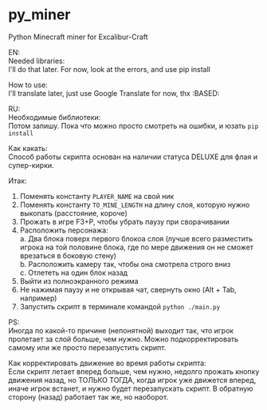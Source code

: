 # py_miner
Python Minecraft miner for Excalibur-Craft

EN:  
Needed libraries:  
I'll do that later. For now, look at the errors, and use pip install

How to use:  
I'll translate later, just use Google Translate for now, thx :BASED:

RU:  
Необходимые библиотеки:  
Потом запишу. Пока что можно просто смотреть на ошибки, и юзать `pip install`

Как какать:  
Способ работы скрипта основан на наличии статуса DELUXE для флая и супер-кирки.

Итак:  
1. Поменять константу `PLAYER_NAME` на свой ник  
2. Поменять константу `TO_MINE_LENGTH` на длину слоя, которую нужно выкопать (расстояние, короче)  
3. Прожать в игре F3+P, чтобы убрать паузу при сворачивании  
4. Расположить персонажа:  
    a. Два блока поверх первого блокоа слоя (лучше всего разместить игрока на той половине блока, где по мере движения он не сможет врезаться в боковую стену)  
    b. Расположить камеру так, чтобы она смотрела строго вниз  
    с. Отлететь на один блок назад  
5. Выйти из полноэкранного режима  
6. Не нажимая паузу и не открывая чат, свернуть окно (Alt + Tab, например)  
7. Запустить скрипт в терминале командой `python ./main.py`  

PS:  
Иногда по какой-то причине (непонятной) выходит так, что игрок пролетает за слой больше, чем нужно. Можно подкорректировать самому или же просто перезапустить скрипт.

Как корректировать движение во время работы скрипта:  
Если скрипт летает вперед больше, чем нужно, недолго прожать кнопку движения назад, но ТОЛЬКО ТОГДА, когда игрок уже движется вперед, иначе игрок встанет, и нужно будет перезапускать скрипт. В обратную сторону (назад) работает так же, но наоборот.